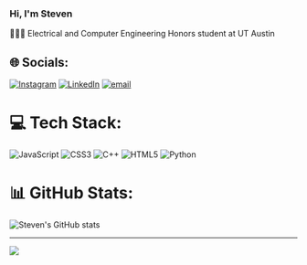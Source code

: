 ### Hi, I'm Steven 

👩🏻‍💻 Electrical and Computer Engineering Honors student at UT Austin </br>

## 🌐 Socials:
[![Instagram](https://img.shields.io/badge/Instagram-%23E4405F.svg?logo=Instagram&logoColor=white)](https://instagram.com/stevenmwimberly) [![LinkedIn](https://img.shields.io/badge/LinkedIn-%230077B5.svg?logo=linkedin&logoColor=white)](https://linkedin.com/in/steven-wimberly-38854a222) [![email](https://img.shields.io/badge/Email-D14836?logo=gmail&logoColor=white)](mailto:stevenmark2@icloud.com) 

# 💻 Tech Stack:
![JavaScript](https://img.shields.io/badge/javascript-%23323330.svg?style=for-the-badge&logo=javascript&logoColor=%23F7DF1E) ![CSS3](https://img.shields.io/badge/css3-%231572B6.svg?style=for-the-badge&logo=css3&logoColor=white) ![C++](https://img.shields.io/badge/c++-%2300599C.svg?style=for-the-badge&logo=c%2B%2B&logoColor=white) ![HTML5](https://img.shields.io/badge/html5-%23E34F26.svg?style=for-the-badge&logo=html5&logoColor=white) ![Python](https://img.shields.io/badge/python-3670A0?style=for-the-badge&logo=python&logoColor=ffdd54)
# 📊 GitHub Stats:
![Steven's GitHub stats](https://github-readme-stats.vercel.app/api?username=stevenmark2&show_icons=true&theme=radical)<br/>

---
[![](https://visitcount.itsvg.in/api?id=stevenmark2&icon=0&color=0)](https://visitcount.itsvg.in)

<!-- Proudly created with GPRM ( https://gprm.itsvg.in ) -->
